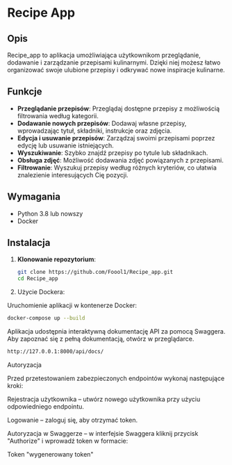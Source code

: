 # Recipe App

## Opis

Recipe_app to aplikacja umożliwiająca użytkownikom przeglądanie, dodawanie i zarządzanie przepisami kulinarnymi. Dzięki niej możesz łatwo organizować swoje ulubione przepisy i odkrywać nowe inspiracje kulinarne.

## Funkcje

- **Przeglądanie przepisów**: Przeglądaj dostępne przepisy z możliwością filtrowania według kategorii.
- **Dodawanie nowych przepisów**: Dodawaj własne przepisy, wprowadzając tytuł, składniki, instrukcje oraz zdjęcia.
- **Edycja i usuwanie przepisów**: Zarządzaj swoimi przepisami poprzez edycję lub usuwanie istniejących.
- **Wyszukiwanie**: Szybko znajdź przepisy po tytule lub składnikach.
- **Obsługa zdjęć**: Możliwość dodawania zdjęć powiązanych z przepisami.
- **Filtrowanie**: Wyszukuj przepisy według różnych kryteriów, co ułatwia znalezienie interesujących Cię pozycji.

## Wymagania

- Python 3.8 lub nowszy
- Docker

## Instalacja

1. **Klonowanie repozytorium**:

   ```bash
   git clone https://github.com/Foool1/Recipe_app.git
   cd Recipe_app
   ```

2. Użycie Dockera:

Uruchomienie aplikacji w kontenerze Docker:

```bash
docker-compose up --build
```

Aplikacja udostępnia interaktywną dokumentację API za pomocą Swaggera. Aby zapoznać się z pełną dokumentacją, otwórz w przeglądarce.
```bash
http://127.0.0.1:8000/api/docs/
```


Autoryzacja

Przed przetestowaniem zabezpieczonych endpointów wykonaj następujące kroki:

Rejestracja użytkownika – utwórz nowego użytkownika przy użyciu odpowiedniego endpointu.

Logowanie – zaloguj się, aby otrzymać token.

Autoryzacja w Swaggerze – w interfejsie Swaggera kliknij przycisk "Authorize" i wprowadź token w formacie:

Token "wygenerowany token"
